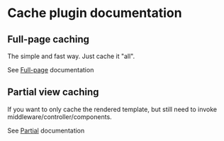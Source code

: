 # Cache plugin documentation

## Full-page caching

The simple and fast way. Just cache it "all".

See [Full-page](Full-page.md) documentation

## Partial view caching

If you want to only cache the rendered template, but still need to invoke middleware/controller/components.

See [Partial](Partial.md) documentation
